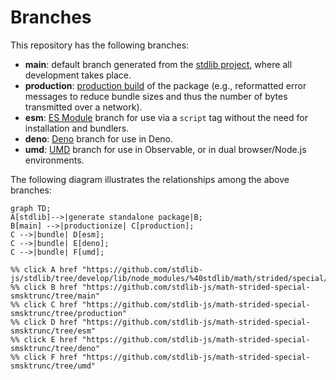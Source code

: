 <!--

@license Apache-2.0

Copyright (c) 2022 The Stdlib Authors.

Licensed under the Apache License, Version 2.0 (the "License");
you may not use this file except in compliance with the License.
You may obtain a copy of the License at

    http://www.apache.org/licenses/LICENSE-2.0

Unless required by applicable law or agreed to in writing, software
distributed under the License is distributed on an "AS IS" BASIS,
WITHOUT WARRANTIES OR CONDITIONS OF ANY KIND, either express or implied.
See the License for the specific language governing permissions and
limitations under the License.

-->

# Branches

This repository has the following branches:

-   **main**: default branch generated from the [stdlib project][stdlib-url], where all development takes place.
-   **production**: [production build][production-url] of the package (e.g., reformatted error messages to reduce bundle sizes and thus the number of bytes transmitted over a network).
-   **esm**: [ES Module][esm-url] branch for use via a `script` tag without the need for installation and bundlers.
-   **deno**: [Deno][deno-url] branch for use in Deno.
-   **umd**: [UMD][umd-url] branch for use in Observable, or in dual browser/Node.js environments.

The following diagram illustrates the relationships among the above branches:

```mermaid
graph TD;
A[stdlib]-->|generate standalone package|B;
B[main] -->|productionize| C[production];
C -->|bundle| D[esm];
C -->|bundle| E[deno];
C -->|bundle| F[umd];

%% click A href "https://github.com/stdlib-js/stdlib/tree/develop/lib/node_modules/%40stdlib/math/strided/special/smsktrunc"
%% click B href "https://github.com/stdlib-js/math-strided-special-smsktrunc/tree/main"
%% click C href "https://github.com/stdlib-js/math-strided-special-smsktrunc/tree/production"
%% click D href "https://github.com/stdlib-js/math-strided-special-smsktrunc/tree/esm"
%% click E href "https://github.com/stdlib-js/math-strided-special-smsktrunc/tree/deno"
%% click F href "https://github.com/stdlib-js/math-strided-special-smsktrunc/tree/umd"
```

[stdlib-url]: https://github.com/stdlib-js/stdlib/tree/develop/lib/node_modules/%40stdlib/math/strided/special/smsktrunc
[production-url]: https://github.com/stdlib-js/math-strided-special-smsktrunc/tree/production
[deno-url]: https://github.com/stdlib-js/math-strided-special-smsktrunc/tree/deno
[umd-url]: https://github.com/stdlib-js/math-strided-special-smsktrunc/tree/umd
[esm-url]: https://github.com/stdlib-js/math-strided-special-smsktrunc/tree/esm